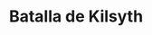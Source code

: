 ﻿---
title: "Batalla de Kilsyth"
permalink: periodes_1023.html
layout: periode
dataInici: 1645-08-15
sidebar: periodes
pares:
  - 522:
    title: "Primera Guerra Civil Inglesa"
    dataInici: "(1642)"
    dataFi: "(1646)"

fills:
jocsPrincipals:
jocsEscenaris:
jocsEpoca:
  - title: "Royalists & Roundheads"
    bggId: 9233
    escenari: "Kilsyth"
    dataInici: 
    dataFi: 

jocsEpocaEscenaris:
---

